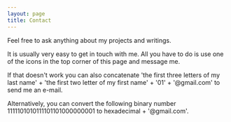 ```yaml
---
layout: page
title: Contact
---
```


Feel free to ask anything about my projects and writings.

It is usually very easy to get in touch with me. All you have to do is use one of the icons in the top corner of this page and message me.

If that doesn't work you can also concatenate 'the first three letters of my last name' + 'the first two letter of my first name' + '01' + '@gmail.com' to send me an e-mail.

Alternatively, you can convert the following binary number 1111101010111101101000000001 to hexadecimal + '@gmail.com'.
